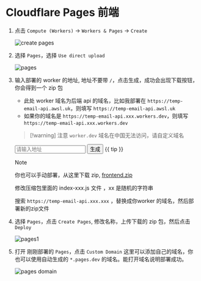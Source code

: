 # Cloudflare Pages 前端

<script setup>
import { ref } from 'vue'
import JSZip from 'jszip';

const domain = ref("")
const downloadUrl = ref("")
const tip = ref("下载")

const generate = async () => {
    try {
        const response = await fetch("/ui_install/frontend.zip");
        const arrayBuffer = await response.arrayBuffer();
        var zip = new JSZip();
        await zip.loadAsync(arrayBuffer);
        let target_content = ""
        let target_path = ""
        const directory = zip.folder("assets");
        if (directory) {
            for (const [relativePath, zipEntry] of Object.entries(directory.files)) {
                console.log(relativePath);
                if (relativePath.startsWith("assets/index-") && relativePath.endsWith(".js")){
                    let content = await zipEntry.async("string");
                    content = content.replace("https://temp-email-api.xxx.xxx", domain.value);
                    target_path = relativePath;
                    zip.file(relativePath, content);
                    break;
                }
            }
        }
        if (!target_path) {
            tip.value = "生成失败";
            downloadUrl.value = '';
        }
        const blob = await zip.generateAsync({ type: "blob" });
        const url = window.URL.createObjectURL(blob);
        downloadUrl.value = url;
    } catch (error) {
        console.error("Error: ", error);
    }
}
</script>

1. 点击 `Compute (Workers)` -> `Workers & Pages` -> `Create`

    ![create pages](/ui_install/worker_home.png)

2. 选择 `Pages`，选择 `Use direct upload`

    ![pages](/ui_install/pages.png)

3. 输入部署的 worker 的地址, 地址不要带 `/`，点击生成，成功会出现下载按钮，你会得到一个 zip 包
    - 此处 worker 域名为后端 api 的域名，比如我部署在 `https://temp-email-api.awsl.uk`，则填写 `https://temp-email-api.awsl.uk`
    - 如果你的域名是 `https://temp-email-api.xxx.workers.dev`，则填写 `https://temp-email-api.xxx.workers.dev`

    > [!warning] 注意
    > `worker.dev` 域名在中国无法访问，请自定义域名

    <div :class="$style.container">
        <input :class="$style.input" type="text" v-model="domain" placeholder="请输入地址"></input>
        <button :class="$style.button" @click="generate">生成</button>
        <a v-if="downloadUrl" :href="downloadUrl" download="frontend.zip">{{ tip }}</a>
    </div>

    > [!NOTE]
    > 你也可以手动部署，从这里下载 zip, [frontend.zip](https://github.com/dreamhunter2333/cloudflare_temp_email/releases/latest/download/frontend.zip)
    >
    > 修改压缩包里面的 index-xxx.js 文件 ，xx 是随机的字符串
    >
    > 搜索 `https://temp-email-api.xxx.xxx` ，替换成你worker 的域名，然后部署新的zip文件

4. 选择 `Pages`，点击 `Create Pages`, 修改名称，上传下载的 zip 包，然后点击 `Deploy`

    ![pages1](/ui_install/pages-1.png)

5. 打开 刚刚部署的 `Pages`，点击 `Custom Domain`  这里可以添加自己的域名，你也可以使用自动生成的 `*.pages.dev` 的域名。能打开域名说明部署成功。

    ![pages domain](/ui_install/pages-domain.png)

<style module>
.container {
    display: flex;
    justify-content: center;
    align-items: center;
    height: 100%;
}
.input {
    border: 2px solid deepskyblue;
    margin-right: 10px;
    width: 75%;
    border-radius: 5px;
}

.button {
    background-color: deepskyblue;
    padding: 5px 10px;
    border-radius: 5px;
    margin-right: 10px;
}

.button:hover {
    background-color: green;
}
</style>
